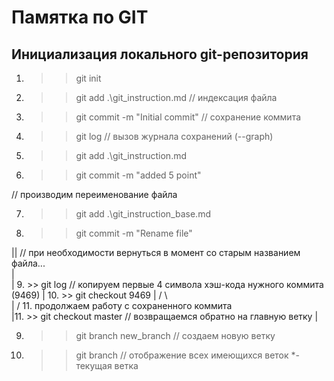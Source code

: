 # Памятка по GIT
## Инициализация локального git-репозитория
1. >> git init
2. >> git add .\git_instruction.md      // индексация файла
3. >> git commit -m "Initial commit"    // сохранение коммита

4. >> git log                           // вызов журнала сохранений (--graph)

5. >> git add .\git_instruction.md
6. >> git commit -m "added 5 point"

// производим переименование файла

7. >> git add .\git_instruction_base.md
8. >> git commit -m "Rename file"

||  // при необходимости вернуться в момент со старым названием файла...    
| \
|  9. >> git log                        // копируем первые 4 символа хэш-кода нужного коммита (9469)
|  10. >> git checkout 9469
|  /  \                
| /    11. продолжаем работу с сохраненного коммита                 
|11. >> git checkout master             // возвращаемся обратно на главную ветку 
|

9. >> git branch new_branch             // создаем новую ветку
10. >> git branch                       // отображение всех имеющихся веток *-текущая ветка
